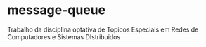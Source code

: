 # message-queue
Trabalho da disciplina optativa de Topicos Especiais em Redes de Computadores e Sistemas DIstribuidos
